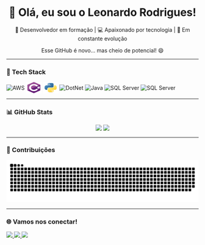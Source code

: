 <h1 align="center">👋 Olá, eu sou o Leonardo Rodrigues!</h1>

<p align="center">🚀 Desenvolvedor em formação | 💻 Apaixonado por tecnologia | 🎯 Em constante evolução</p>

<p align="center">Esse GitHub é novo... mas cheio de potencial! 😄</p>

---

### 🧠 Tech Stack

<div style="display: inline_block">
  <img align="center" alt="AWS" height="30" width="40" src="https://cdn.jsdelivr.net/gh/devicons/devicon@latest/icons/amazonwebservices/amazonwebservices-original-wordmark.svg" />
  <img align="center" alt="Csharp" height="30" width="40" src="https://raw.githubusercontent.com/devicons/devicon/master/icons/csharp/csharp-original.svg">
  <img align="center" alt="Python" height="30" width="40" src="https://raw.githubusercontent.com/devicons/devicon/master/icons/python/python-original.svg">
  <img align="center" alt="DotNet" height="30" width="40" src="https://cdn.jsdelivr.net/gh/devicons/devicon@latest/icons/dotnetcore/dotnetcore-original.svg" />
  <img align="center" alt="Java" height="30" width="40" src="https://cdn.jsdelivr.net/gh/devicons/devicon/icons/java/java-original.svg" />
  <img align="center" alt="SQL Server" height="30" width="40" src="https://cdn.jsdelivr.net/gh/devicons/devicon@latest/icons/docker/docker-original.svg" />
  <img align="center" alt="SQL Server" height="30" width="40" src="https://cdn.jsdelivr.net/gh/devicons/devicon@latest/icons/sqldeveloper/sqldeveloper-original.svg" />
</div>

---

### 📊 GitHub Stats

<div align="center">
  <img height="180em" src="https://github-readme-stats.vercel.app/api?username=LeooDevv&show_icons=true&theme=tokyonight&include_all_commits=true&count_private=true"/>
  <img height="180em" src="https://github-readme-stats.vercel.app/api/top-langs/?username=LeooDevv&layout=compact&langs_count=7&theme=tokyonight"/>
</div>

---

### 🐍 Contribuições

<p align="center">
  <img src="https://github.com/Platane/snk/raw/output/github-contribution-grid-snake.svg" alt="snake gif" />
</p>

---

### 🌐 Vamos nos conectar!

<div> 
  <a href="leonardocarlosrodrigues@gmail.com" target="_blank">
    <img src="https://img.shields.io/badge/-Gmail-%23333?style=for-the-badge&logo=gmail&logoColor=white">
  </a>
  <a href="https://www.linkedin.com/in/leonardo-rodrigues-471a611b8/" target="_blank">
    <img src="https://img.shields.io/badge/-LinkedIn-%230077B5?style=for-the-badge&logo=linkedin&logoColor=white">
  </a> 
  <a href="https://www.tiktok.com/@leo_devv?lang=pt-BR" target="_blank">
    <img src="https://img.shields.io/badge/TikTok-000000?style=for-the-badge&logo=tiktok&logoColor=white">
  </a>
</div>


